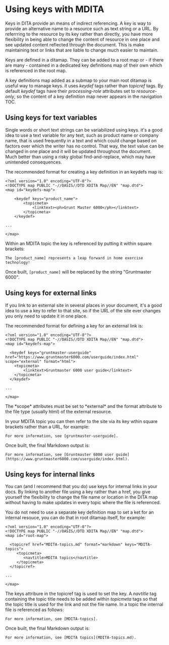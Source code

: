 # Using keys with MDITA

Keys in DITA provide an means of indirect referencing. A key is way to provide an alternative name to a resource such as text string or a URL. By referrring to the resource by its key rather than directly, you have more flexibility in being able to change the content of resource in one place and see updated content reflected through the document. This is make maintaining text or links that are liable to change much easier to maintain.

Keys are defined in a ditamap. They can be added to a root map or - if there are many - contained in a dedicated key definitions map of their own which is referenced in the root map.

A key definitions map added as a submap to your main root ditamap is useful way to manage keys. it uses *keydef* tags rather than *topicref* tags. By default *keydef* tags have their *processing-role* attributes set to *resource-only*, so the content of a key definition map never appears in the navigation TOC.

## Using keys for text variables

Single words or short text strings can be variabilized using keys. it's a good idea to use a text variable for any text, such as product name or company name, that is used frequently in a text and which could change based on factors over which the writer has no control. That way, the text value can be changed in one place and it will be updated throughout the document. Much better than using a risky global find-and-replace, which may have unintended consequences.

The recommended format for creating a key definition in an keydefs map is:

```
<?xml version="1.0" encoding="UTF-8"?>
<!DOCTYPE map PUBLIC "-//OASIS//DTD XDITA Map//EN" "map.dtd">
<map id="keydefs-map">    
    
    <keydef keys="product_name">
        <topicmeta>
            <linktext><ph>Grunt Master 6000</ph></linktext>
        </topicmeta>
    </keydef>

...

</map>
```

Within an MDITA topic the key is referenced by putting it within square brackets:

```
The [product_name] represents a leap forward in home exercise technology! 
```

Once built, `[product_name]` will be replaced by the string "Gruntmaster 6000".

## Using keys for external links

If you link to an external site in several places in your document, it's a good idea to use a key to refer to that site, so if the URL of the site ever changes you only need to update it in one place.

The recommended format for defining a key for an external link is:

```
<?xml version="1.0" encoding="UTF-8"?>
<!DOCTYPE map PUBLIC "-//OASIS//DTD XDITA Map//EN" "map.dtd">
<map id="keydefs-map">  

  <keydef keys="gruntmaster-userguide" href="https://www.gruntmaster6000.com/userguide/index.html" scope="external" format="html">
    <topicmeta>
        <linktext>Gruntmaster 6000 user guide</linktext>
    </topicmeta>
  </keydef>

...

</map>
```

The \*scope\* attributes must be set to \*external\* and the format attribute to the file type \(usually html\) of the external resource.

In your MDITA topic you can then refer to the site via its key wthin square brackets rather than a URL, for example:

```
For more information, see [gruntmaster-userguide].
```

Once built, the final Markdown output is:

```
For more information, see [Gruntmaster 6000 user guide](https://www.gruntmaster6000.com/userguide/index.html).
```

## Using keys for internal links

You can \(and I recommend that you do\) use keys for internal links in your docs. By linking to another file using a key rather than a href, you give yourself the flexibility to change the file name or location in the DITA map without having to make updates in every topic where the file is referenced.

You do not need to use a separate key definition map to set a ket for an internal resouce, you can do that in root ditamap itself, for example:

```
<?xml version="1.0" encoding="UTF-8"?>
<!DOCTYPE map PUBLIC "-//OASIS//DTD XDITA Map//EN" "map.dtd">
<map id="root-map"> 

  <topicref href="MDITA-topics.md" format="markdown" keys="MDITA-topics">
     <topicmeta>
        <navtitle>MDITA topics</navtitle>
     </topicmeta>
  </topicref>

...

</map>
```

The keys attribure in the topicref tag is used to set the key. A *navtitle* tag containing the topic title needs to be added within *topicmeta* tags so that the topic title is used for the link and not the file name. In a topic the internal file is referenced as follows:

```
For more information, see [MDITA-topics].
```

Once built, the final Markdown output is:

```
For more information, see [MDITA topics](MDITA-topics.md).
```

